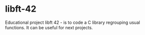 # libft-42
Educational project libft 42 - is to code a C library regrouping usual functions. It can be useful for next projects.
